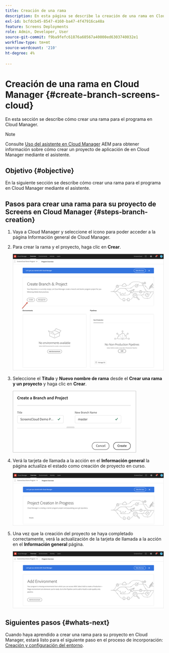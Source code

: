 ```yaml
---
title: Creación de una rama
description: En esta página se describe la creación de una rama en Cloud Manager para Pantallas as a Cloud Service.
exl-id: bcfdcb45-8547-4160-ba47-4f47916ca48a
feature: Screens Deployments
role: Admin, Developer, User
source-git-commit: f9ba9fefc61876a60567a40000ed6303740032e1
workflow-type: tm+mt
source-wordcount: '210'
ht-degree: 4%

---
```


# Creación de una rama en Cloud Manager {#create-branch-screens-cloud}

En esta sección se describe cómo crear una rama para el programa en Cloud Manager.

>[!NOTE]
>Consulte [Uso del asistente en Cloud Manager](https://experienceleague.adobe.com/docs/experience-manager-cloud-service/content/implementing/using-cloud-manager/create-application-project/using-the-wizard.html) AEM para obtener información sobre cómo crear un proyecto de aplicación de en Cloud Manager mediante el asistente.

## Objetivo {#objective}

En la siguiente sección se describe cómo crear una rama para el programa en Cloud Manager mediante el asistente.

## Pasos para crear una rama para su proyecto de Screens en Cloud Manager {#steps-branch-creation}

1. Vaya a Cloud Manager y seleccione el icono para poder acceder a la página Información general de Cloud Manager.

1. Para crear la rama y el proyecto, haga clic en **Crear**.

   ![imagen](/help/screens-cloud/assets/onboarding/create-branch1.png)

1. Seleccione el **Título** y **Nuevo nombre de rama** desde el **Crear una rama y un proyecto** y haga clic en **Crear**.

   ![imagen](/help/screens-cloud/assets/onboarding/create-branch2.png)

1. Verá la tarjeta de llamada a la acción en el **Información general** la página actualiza el estado como creación de proyecto en curso.

   ![imagen](/help/screens-cloud/assets/onboarding/create-branch3.png)

1. Una vez que la creación del proyecto se haya completado correctamente, verá la actualización de la tarjeta de llamada a la acción en el **Información general** página.

   ![imagen](/help/screens-cloud/assets/onboarding/create-branch4.png)

## Siguientes pasos {#whats-next}

Cuando haya aprendido a crear una rama para su proyecto en Cloud Manager, estará listo para el siguiente paso en el proceso de incorporación: [Creación y configuración del entorno](/help/screens-cloud/onboarding-screens-cloud/creating-an-environment.md).
